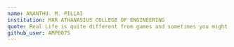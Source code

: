 ```yaml
---
name: ANANTHU. M. PILLAI 
institution: MAR ATHANASIUS COLLEGE OF ENGINEERING
quote: Real Life is quite different from games and sometimes you might need to take a hit to make a hit. Beleive in God and keep a smile on your face, you're worthy. ;)
github_user: AMP0075
---
```

